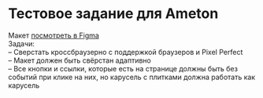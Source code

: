 # Тестовое задание для Ameton
Макет [посмотреть в Figma](https://www.figma.com/file/JABXFhKwCHk4QTy6rXWVXU/vkusvill?node-id=1%3A56)  
Задачи:  
– Сверстать кроссбраузерно с поддержкой браузеров и Pixel Perfect  
– Макет должен быть свёрстан адаптивно  
– Все кнопки и ссылки, которые есть на странице должны быть без событий при клике на них, но карусель с плитками должна работать как карусель  
